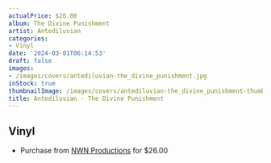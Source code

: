 ```yaml
---
actualPrice: $26.00
album: The Divine Punishment
artist: Antediluvian
categories:
- Vinyl
date: '2024-03-01T06:14:53'
draft: false
images:
- /images/covers/antediluvian-the_divine_punishment.jpg
inStock: true
thumbnailImage: /images/covers/antediluvian-the_divine_punishment-thumb.jpg
title: Antediluvian - The Divine Punishment
---
```


## Vinyl
* Purchase from [NWN Productions](http://shop.nwnprod.com/index.php?route=product/product&path=75&product_id=32498&sort=pd.name&order=ASC) for $26.00
